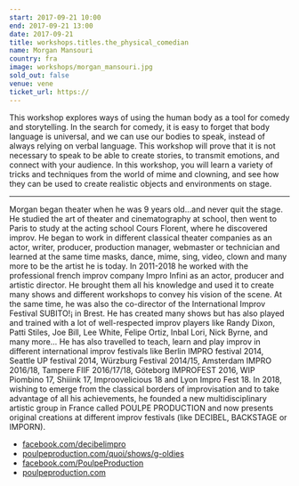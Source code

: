 ```yaml
---
start: 2017-09-21 10:00
end: 2017-09-21 13:00
date: 2017-09-21
title: workshops.titles.the_physical_comedian
name: Morgan Mansouri
country: fra
image: workshops/morgan_mansouri.jpg
sold_out: false
venue: vene
ticket_url: https://
---
```


This workshop explores ways of using the human body as a tool for comedy and storytelling. In the search for comedy, it is easy to forget that body language is universal, and we can use our bodies to speak, instead of always relying on verbal language. This workshop will prove that it is not necessary to speak to be able to create stories, to transmit emotions, and connect with your audience. In this workshop, you will learn a variety of tricks and techniques from the world of mime and clowning, and see how they can be used to create realistic objects and environments on stage.

---

Morgan began theater when he was 9 years old...and never quit the stage. He studied the art of theater and cinematography at school, then went to Paris to study at the acting school Cours Florent, where he discovered improv. He began to work in different classical theater companies as an actor, writer, producer, production manager, webmaster or technician and learned at the same time masks, dance, mime, sing, video, clown and many more to be the artist he is today. In 2011-2018 he worked with the professional french improv company Impro Infini as an actor, producer and artistic director. He brought them all his knowledge and used it to create many shows and different workshops to convey his vision of the scene. At the same time, he was also the co-director of the International Improv Festival SUBITO!¡ in Brest. He has created many shows but has also played and trained with a lot of well-respected improv players like Randy Dixon, Patti Stiles, Joe Bill, Lee White, Felipe Ortiz, Inbal Lori, Nick Byrne, and many more… He has also travelled to teach, learn and play improv in different international improv festivals like Berlin IMPRO festival 2014, Seattle UP festival 2014, Würzburg Festival 2014/15, Amsterdam IMPRO 2016/18, Tampere FIIF 2016/17/18, Göteborg IMPROFEST 2016, WIP Piombino 17, Shiiink 17, Improovelicious 18 and Lyon Impro Fest 18. In 2018, wishing to emerge from the classical borders of improvisation and to take advantage of all his achievements, he founded a new multidisciplinary artistic group in France called POULPE PRODUCTION and now presents original creations at different improv festivals (like DECIBEL, BACKSTAGE or IMPORN).

- [facebook.com/decibelimpro](https://www.facebook.com/decibelimpro)
- [poulpeproduction.com/quoi/shows/g-oldies](https://www.poulpeproduction.com/quoi/shows/g-oldies/)
- [facebook.com/PoulpeProduction](https://www.facebook.com/PoulpeProduction) 
- [poulpeproduction.com](https://www.poulpeproduction.com)
